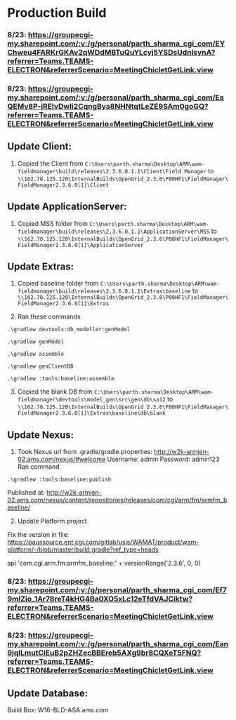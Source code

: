 # Production Build

### 8/23: https://groupecgi-my.sharepoint.com/:v:/g/personal/parth_sharma_cgi_com/EYChweu4FARKrGKAv2qWDdMBTuQuYLcyj5YSDsUdnIsynA?referrer=Teams.TEAMS-ELECTRON&referrerScenario=MeetingChicletGetLink.view

### 8/23: https://groupecgi-my.sharepoint.com/:v:/g/personal/parth_sharma_cgi_com/EaQEMv8P-jRElvDwIi2CqngBya8NHNtqtLeZE9SAm0goGQ?referrer=Teams.TEAMS-ELECTRON&referrerScenario=MeetingChicletGetLink.view

## Update Client: 
1. Copied the Client from ```C:\Users\parth.sharma\Desktop\ARM\wam-fieldmanager\build\releases\2.3.6.0.1.1\Client\Field Manager``` to ```\\162.70.125.120\InternalBuilds\OpenGrid_2.3.6\P00HF1\FieldManager\FieldManager2.3.6.0[1]\Client```


## Update ApplicationServer: 
1. Copied MSS folder from ```C:\Users\parth.sharma\Desktop\ARM\wam-fieldmanager\build\releases\2.3.6.0.1.1\ApplicationServer\MSS``` to ```\\162.70.125.120\InternalBuilds\OpenGrid_2.3.6\P00HF1\FieldManager\FieldManager2.3.6.0[1]\ApplicationServer```


## Update Extras: 
1. Copied baseline folder from ```C:\Users\parth.sharma\Desktop\ARM\wam-fieldmanager\build\releases\2.3.6.0.1.1\Extras\baseline``` to ```\\162.70.125.120\InternalBuilds\OpenGrid_2.3.6\P00HF1\FieldManager\FieldManager2.3.6.0[1]\Extras```

2. Ran these commands
```
.\gradlew devtools:db_modeller:genModel
 
.\gradlew genModel
 
.\gradlew assemble
 
.\gradlew genClientDB
 
.\gradlew :tools:baseline:assemble
```

3. Copied the blank DB from 
```C:\Users\parth.sharma\Desktop\ARM\wam-fieldmanager\devtools\model_gen\src\gen\db\sa12``` to ```\\162.70.125.120\InternalBuilds\OpenGrid_2.3.6\P00HF1\FieldManager\FieldManager2.3.6.0[1]\Extras\baseline\db\blank```


## Update Nexus: 
1. Took Nexus url from .gradle/gradle.properties: http://w2k-armjen-02.ams.com/nexus/#welcome
Username: admin
Password: admin123
Ran command
```
.\gradlew :tools:baseline:publish
```
Published at: http://w2k-armjen-02.ams.com/nexus/content/repositories/releases/com/cgi/arm/fm/armfm_baseline/


2. Update Platform project

Fix the version in file: https://paussource.ent.cgi.com/gitlab/usis/WAMAT/product/wam-platform/-/blob/master/build.gradle?ref_type=heads 

api 'com.cgi.arm.fm:armfm_baseline:' + versionRange('2.3.6', 0, 0)


### 8/23: https://groupecgi-my.sharepoint.com/:v:/g/personal/parth_sharma_cgi_com/Ef79mlZio_1Ar78reT4kHG4Ba0XO5xLc12eTfdVAJCiktw?referrer=Teams.TEAMS-ELECTRON&referrerScenario=MeetingChicletGetLink.view

### 8/23: https://groupecgi-my.sharepoint.com/:v:/g/personal/parth_sharma_cgi_com/Ean9jqlLmutCiEuB2pZHZecBBEreb5AXg9br8CQXeT5FNQ?referrer=Teams.TEAMS-ELECTRON&referrerScenario=MeetingChicletGetLink.view

## Update Database:







Build Box: W16-BLD-ASA.ams.com

